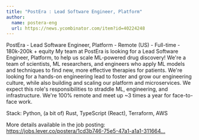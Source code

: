 ```yaml
---
title: "PostEra : Lead Software Engineer, Platform"
author:
  name: postera-eng
  url: https://news.ycombinator.com/item?id=40224248
---
```

PostEra - Lead Software Engineer, Platform - Remote (US) - Full-time - 180k-200k + equity
My team at PostEra is looking for a Lead Software Engineer, Platform, to help us scale ML-powered drug discovery! We&#x27;re a team of scientists, ML researchers, and engineers who apply ML models and techniques to find new, more effective therapies for patients. We&#x27;re looking for a hands-on engineering lead to foster and grow our engineering culture, while also building and scaling our platform and microservices. We expect this role&#x27;s responsibilities to straddle ML, engineering, and infrastructure. We&#x27;re 100% remote and meet up ~3 times a year for face-to-face work.

Stack: Python, (a bit of) Rust, TypeScript (React), Terraform, AWS

More details available in the job posting: <a href="https:&#x2F;&#x2F;jobs.lever.co&#x2F;postera&#x2F;1cd3b746-75e5-47a1-a1a1-31166431ca12" rel="nofollow">https:&#x2F;&#x2F;jobs.lever.co&#x2F;postera&#x2F;1cd3b746-75e5-47a1-a1a1-311664...</a>
